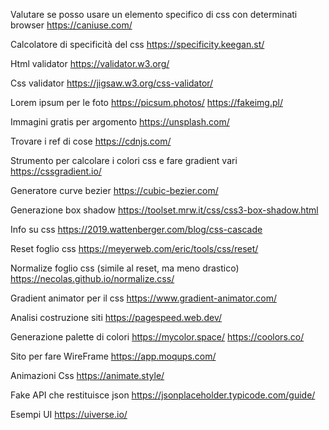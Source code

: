 Valutare se posso usare un elemento specifico di css con determinati browser
https://caniuse.com/

Calcolatore di specificità del css
https://specificity.keegan.st/

Html validator
https://validator.w3.org/

Css validator
https://jigsaw.w3.org/css-validator/

Lorem ipsum per le foto
https://picsum.photos/
https://fakeimg.pl/

Immagini gratis per argomento
https://unsplash.com/

Trovare i ref di cose
https://cdnjs.com/

Strumento per calcolare i colori css e fare gradient vari
https://cssgradient.io/

Generatore curve bezier
https://cubic-bezier.com/

Generazione box shadow
https://toolset.mrw.it/css/css3-box-shadow.html

Info su css
https://2019.wattenberger.com/blog/css-cascade

Reset foglio css
https://meyerweb.com/eric/tools/css/reset/

Normalize foglio css (simile al reset, ma meno drastico)
https://necolas.github.io/normalize.css/

Gradient animator per il css
https://www.gradient-animator.com/

Analisi costruzione siti
https://pagespeed.web.dev/

Generazione palette di colori
https://mycolor.space/
https://coolors.co/


Sito per fare WireFrame
https://app.moqups.com/

Animazioni Css
https://animate.style/

Fake API che restituisce json
https://jsonplaceholder.typicode.com/guide/

Esempi UI
https://uiverse.io/
